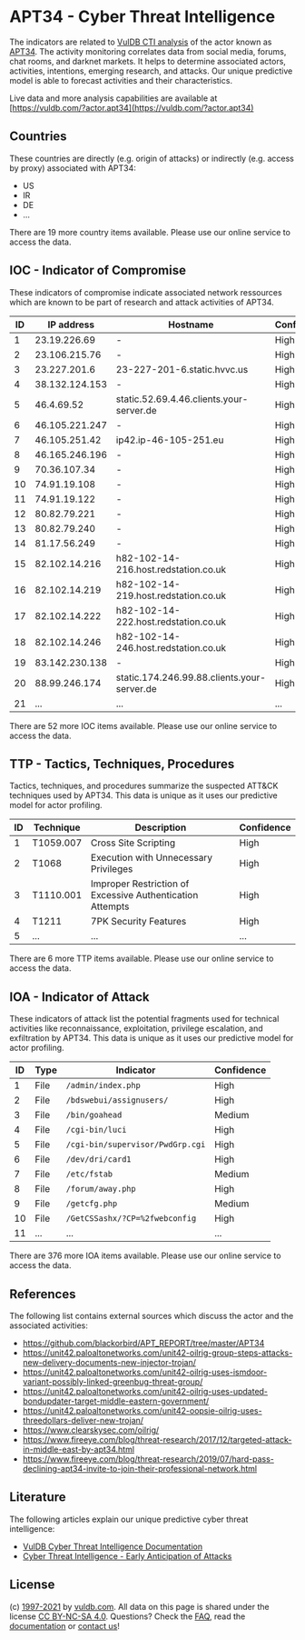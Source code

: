 # APT34 - Cyber Threat Intelligence

The indicators are related to [VulDB CTI analysis](https://vuldb.com/?doc.cti) of the actor known as [APT34](https://vuldb.com/?actor.apt34). The activity monitoring correlates data from social media, forums, chat rooms, and darknet markets. It helps to determine associated actors, activities, intentions, emerging research, and attacks. Our unique predictive model is able to forecast activities and their characteristics.

Live data and more analysis capabilities are available at [https://vuldb.com/?actor.apt34](https://vuldb.com/?actor.apt34)

## Countries

These countries are directly (e.g. origin of attacks) or indirectly (e.g. access by proxy) associated with APT34:

* US
* IR
* DE
* ...

There are 19 more country items available. Please use our online service to access the data.

## IOC - Indicator of Compromise

These indicators of compromise indicate associated network ressources which are known to be part of research and attack activities of APT34.

ID | IP address | Hostname | Confidence
-- | ---------- | -------- | ----------
1 | 23.19.226.69 | - | High
2 | 23.106.215.76 | - | High
3 | 23.227.201.6 | 23-227-201-6.static.hvvc.us | High
4 | 38.132.124.153 | - | High
5 | 46.4.69.52 | static.52.69.4.46.clients.your-server.de | High
6 | 46.105.221.247 | - | High
7 | 46.105.251.42 | ip42.ip-46-105-251.eu | High
8 | 46.165.246.196 | - | High
9 | 70.36.107.34 | - | High
10 | 74.91.19.108 | - | High
11 | 74.91.19.122 | - | High
12 | 80.82.79.221 | - | High
13 | 80.82.79.240 | - | High
14 | 81.17.56.249 | - | High
15 | 82.102.14.216 | h82-102-14-216.host.redstation.co.uk | High
16 | 82.102.14.219 | h82-102-14-219.host.redstation.co.uk | High
17 | 82.102.14.222 | h82-102-14-222.host.redstation.co.uk | High
18 | 82.102.14.246 | h82-102-14-246.host.redstation.co.uk | High
19 | 83.142.230.138 | - | High
20 | 88.99.246.174 | static.174.246.99.88.clients.your-server.de | High
21 | ... | ... | ...

There are 52 more IOC items available. Please use our online service to access the data.

## TTP - Tactics, Techniques, Procedures

Tactics, techniques, and procedures summarize the suspected ATT&CK techniques used by APT34. This data is unique as it uses our predictive model for actor profiling.

ID | Technique | Description | Confidence
-- | --------- | ----------- | ----------
1 | T1059.007 | Cross Site Scripting | High
2 | T1068 | Execution with Unnecessary Privileges | High
3 | T1110.001 | Improper Restriction of Excessive Authentication Attempts | High
4 | T1211 | 7PK Security Features | High
5 | ... | ... | ...

There are 6 more TTP items available. Please use our online service to access the data.

## IOA - Indicator of Attack

These indicators of attack list the potential fragments used for technical activities like reconnaissance, exploitation, privilege escalation, and exfiltration by APT34. This data is unique as it uses our predictive model for actor profiling.

ID | Type | Indicator | Confidence
-- | ---- | --------- | ----------
1 | File | `/admin/index.php` | High
2 | File | `/bdswebui/assignusers/` | High
3 | File | `/bin/goahead` | Medium
4 | File | `/cgi-bin/luci` | High
5 | File | `/cgi-bin/supervisor/PwdGrp.cgi` | High
6 | File | `/dev/dri/card1` | High
7 | File | `/etc/fstab` | Medium
8 | File | `/forum/away.php` | High
9 | File | `/getcfg.php` | Medium
10 | File | `/GetCSSashx/?CP=%2fwebconfig` | High
11 | ... | ... | ...

There are 376 more IOA items available. Please use our online service to access the data.

## References

The following list contains external sources which discuss the actor and the associated activities:

* https://github.com/blackorbird/APT_REPORT/tree/master/APT34
* https://unit42.paloaltonetworks.com/unit42-oilrig-group-steps-attacks-new-delivery-documents-new-injector-trojan/
* https://unit42.paloaltonetworks.com/unit42-oilrig-uses-ismdoor-variant-possibly-linked-greenbug-threat-group/
* https://unit42.paloaltonetworks.com/unit42-oilrig-uses-updated-bondupdater-target-middle-eastern-government/
* https://unit42.paloaltonetworks.com/unit42-oopsie-oilrig-uses-threedollars-deliver-new-trojan/
* https://www.clearskysec.com/oilrig/
* https://www.fireeye.com/blog/threat-research/2017/12/targeted-attack-in-middle-east-by-apt34.html
* https://www.fireeye.com/blog/threat-research/2019/07/hard-pass-declining-apt34-invite-to-join-their-professional-network.html

## Literature

The following articles explain our unique predictive cyber threat intelligence:

* [VulDB Cyber Threat Intelligence Documentation](https://vuldb.com/?doc.cti)
* [Cyber Threat Intelligence - Early Anticipation of Attacks](https://www.scip.ch/en/?labs.20201022)

## License

(c) [1997-2021](https://vuldb.com/?doc.changelog) by [vuldb.com](https://vuldb.com/?doc.about). All data on this page is shared under the license [CC BY-NC-SA 4.0](https://creativecommons.org/licenses/by-nc-sa/4.0/). Questions? Check the [FAQ](https://vuldb.com/?doc.faq), read the [documentation](https://vuldb.com/?doc) or [contact us](https://vuldb.com/?contact)!
